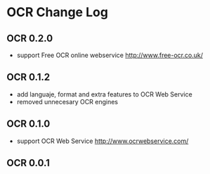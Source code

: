 # OCR Change Log
## OCR 0.2.0
  - support Free OCR online webservice http://www.free-ocr.co.uk/
## OCR 0.1.2
  - add languaje, format and extra features to OCR Web Service
  - removed unnecesary OCR engines

## OCR 0.1.0
  - support OCR Web Service http://www.ocrwebservice.com/

## OCR 0.0.1
